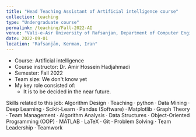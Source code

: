 ```yaml
---
title: "Head Teaching Assistant of Artificial intelligence course"
collection: teaching
type: "Undergraduate course"
permalink: /teaching/Fall-2022-AI
venue: "Vali-e-Asr University of Rafsanjan, Department of Computer Engineering"
date: 2022-09-01
location: "Rafsanjān, Kerman, Iran"
---
```


- Course: Artificial intelligence
- Course instructor: Dr. Amir Hossein Hadjahmadi
- Semester: Fall 2022
- Team size: We don't know yet
- My key role consisted of:
  - It is to be decided in the near future.

Skills related to this job: Algorithm Design · Teaching · python · Data Mining · Deep Learning · Scikit-Learn · Pandas (Software) · Matplotlib · Graph Theory · Team Management · Algorithm Analysis · Data Structures · Object-Oriented Programming (OOP) · MATLAB · LaTeX · Git · Problem Solving · Team Leadership · Teamwork
